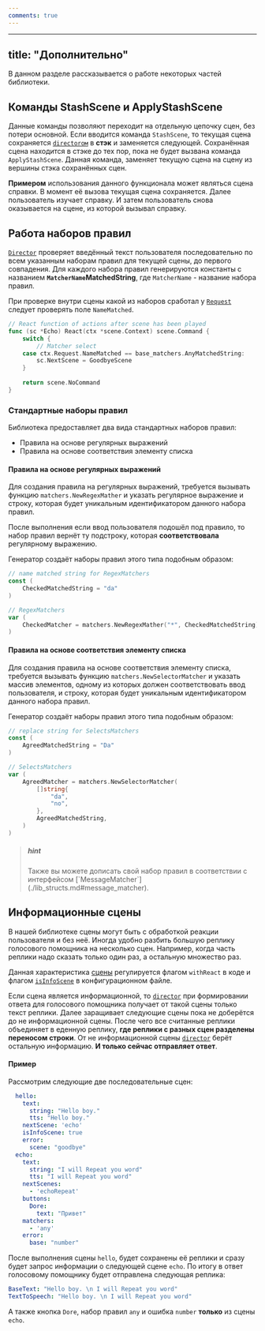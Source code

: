 ```yaml
---
comments: true
---
```

---
title: "Дополнительно"
---

В данном разделе рассказывается о работе некоторых частей библиотеки.

## <a id="stash_scene"></a> Команды StashScene и ApplyStashScene

Данные команды позволяют переходит на отдельную цепочку сцен, без потери основной. 
Если вводится команда `StashScene`, то текущая сцена сохраняется [`directorом`](./lib_structs.md#director)  в **стэк** и заменяется следующей.
Сохранённая сцена находится в стэке до тех пор, пока не будет вызвана команда `ApplyStashScene`. Данная команда, заменяет
текущую сцена на сцену из вершины стэка сохранённых сцен. 

**Примером** использования данного функционала может являться сцена справки. В момент её вызова текущая сцена сохраняется. Далее пользователь изучает справку.
И затем пользователь снова оказывается на сцене, из которой вызывал справку.

## <a id="matchers"></a> Работа наборов правил

[`Director`](./lib_structs.md#director) проверяет введённый текст пользователя последовательно по всем указанным наборам правил для текущей сцены, до первого совпадения.
Для каждого набора правил генерируются константы с названием **`MatcherName`MatchedString**, где `MatcherName` - название набора правил.

При проверке внутри сцены какой из наборов сработал у [`Request`](./lib_structs.md#request) следует проверять поле `NameMatched`.

```go
// React function of actions after scene has been played
func (sc *Echo) React(ctx *scene.Context) scene.Command {
	switch {
		// Matcher select
	case ctx.Request.NameMatched == base_matchers.AnyMatchedString:
        sc.NextScene = GoodbyeScene
	}
    
	return scene.NoCommand
}
```


### Стандартные наборы правил

Библиотека предоставляет два вида стандартных наборов правил:

* Правила на основе регулярных выражений
* Правила на основе соответствия элементу списка

#### Правила на основе регулярных выражений

Для создания правила на регулярных выражений, требуется вызывать функцию `matchers.NewRegexMather` и
указать регулярное выражение и строку, которая будет уникальным идентификатором данного набора правил. 

После выполнения если ввод пользователя подошёл под правило, то набор правил вернёт ту подстроку, которая **соответствовала** регулярному выражению.

Генератор создаёт наборы правил этого типа подобным образом:
```go
// name matched string for RegexMatchers
const (
    CheckedMatchedString = "da"
)

// RegexMatchers
var (
    CheckedMatcher = matchers.NewRegexMather("*", CheckedMatchedString)
)

```

#### Правила на основе соответствия элементу списка

Для создания правила на основе соответствия элементу списка, требуется вызывать функцию `matchers.NewSelectorMatcher` и 
указать массив элементов, одному из которых должен соответствовать ввод пользователя, и строку, которая будет уникальным 
идентификатором данного набора правил.

Генератор создаёт наборы правил этого типа подобным образом:
```go
// replace string for SelectsMatchers
const (
	AgreedMatchedString = "Da"
)

// SelectsMatchers
var (
	AgreedMatcher = matchers.NewSelectorMatcher(
		[]string{
			"da",
			"no",
		},
		AgreedMatchedString,
	)
)
```

> <h5>hint</h5>
> Также вы можете дописать свой набор правил в соответствии с интерфейсом [`MessageMatcher`](./lib_structs.md#message_matcher).

## <a id="inf_scene"></a> Информационные сцены

В нашей библиотеке сцены могут быть с обработкой реакции пользователя и без неё. Иногда удобно разбить большую реплику голосового помощника на несколько сцен.
Например, когда часть реплики надо сказать только один раз, а остальную множество раз. 

Данная характеристика [сцены](./lib_structs.md#scene) регулируется флагом `withReact` в коде и флагом [`isInfoScene`](./gen_fields.md#isInfoScene) в конфигурационном файле.

Если сцена является информационной, то [`director`](./lib_structs.md#director) при формировании ответа для голосового помощника 
получает от такой сцены только текст реплики. Далее заращивает следующие сцены пока не доберётся до не информационной сцены.
После чего все считанные реплики объединяет в еденную реплику, **где реплики с разных сцен разделены переносом строки**.
От не информационной сцены [`director`](./lib_structs.md#director) берёт остальную информацию. **И только сейчас отправляет ответ**.

#### Пример

Рассмотрим следующие две последовательные сцен:

```yaml
  hello:
    text:
      string: "Hello boy."
      tts: "Hello boy."
    nextScene: 'echo'
    isInfoScene: true
    error:
      scene: "goodbye"
  echo:
    text:
      string: "I will Repeat you word"
      tts: "I will Repeat you word"
    nextScenes:
      - 'echoRepeat'
    buttons:
      Dore:
        text: "Привет"
    matchers:
      - 'any'
    error:
      base: "number"
```

После выполнения сцены `hello`, будет сохранены её реплики и сразу будет запрос информации о следующей сцене `echo`. 
По итогу в ответ голосовому помощнику будет отправлена следующая реплика:
```yaml
BaseText: "Hello boy. \n I will Repeat you word"
TextToSpeech: "Hello boy. \n I will Repeat you word"
```

А также кнопка `Dore`, набор правил `any` и ошибка `number` **только** из сцены `echo`.